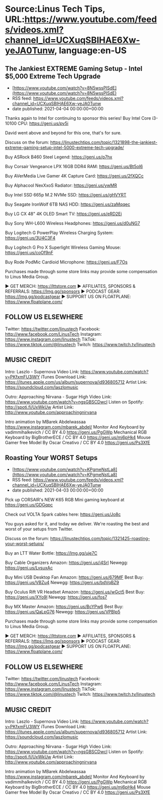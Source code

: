 # Source:Linus Tech Tips, URL:https://www.youtube.com/feeds/videos.xml?channel_id=UCXuqSBlHAE6Xw-yeJA0Tunw, language:en-US

## The Jankiest EXTREME Gaming Setup - Intel $5,000 Extreme Tech Upgrade
 - [https://www.youtube.com/watch?v=8N5wssPlSdE](https://www.youtube.com/watch?v=8N5wssPlSdE)
 - RSS feed: https://www.youtube.com/feeds/videos.xml?channel_id=UCXuqSBlHAE6Xw-yeJA0Tunw
 - date published: 2021-04-04 00:00:00+00:00

Thanks again to Intel for continuing to sponsor this series! Buy Intel Core i3-10100 CPU: https://geni.us/pv5i

David went above and beyond for this one, that's for sure.

Discuss on the forum: https://linustechtips.com/topic/1321898-the-jankiest-extreme-gaming-setup-intel-5000-extreme-tech-upgrade/


Buy ASRock B460 Steel Legend: https://geni.us/p7hx

Buy Corsair Vengeance LPX 16GB DDR4 RAM: https://geni.us/Bt5oI6

Buy AVerMedia Live Gamer 4K Capture Card: https://geni.us/2fXQCc

Buy Alphacool NexXxoS Radiator: https://geni.us/ywMR

Buy Intel SSD 665p M.2 NVMe SSD: https://geni.us/gHVYRT

Buy Seagate IronWolf 6TB NAS HDD: https://geni.us/zaMqqec

Buy LG CX 48" 4K OLED Smart TV: https://geni.us/eRD2Ei

Buy Sony WH-L600 Wireless Headphones: https://geni.us/d0uNG7

Buy Logitech G PowerPlay Wireless Charging System: https://geni.us/3U4C3F4

Buy Logitech G Pro X Superlight Wireless Gaming Mouse: https://geni.us/coOf9nF

Buy Rode PodMic Cardioid Microphone: https://geni.us/F7Os

Purchases made through some store links may provide some compensation to Linus Media Group.

► GET MERCH: https://lttstore.com
► AFFILIATES, SPONSORS & REFERRALS: https://lmg.gg/sponsors
► PODCAST GEAR: https://lmg.gg/podcastgear
► SUPPORT US ON FLOATPLANE: https://www.floatplane.com/

FOLLOW US ELSEWHERE
---------------------------------------------------  
Twitter: https://twitter.com/linustech
Facebook: http://www.facebook.com/LinusTech
Instagram: https://www.instagram.com/linustech
TikTok: https://www.tiktok.com/@linustech
Twitch: https://www.twitch.tv/linustech

MUSIC CREDIT
---------------------------------------------------
Intro: Laszlo - Supernova
Video Link: https://www.youtube.com/watch?v=PKfxmFU3lWY
iTunes Download Link: https://itunes.apple.com/us/album/supernova/id936805712
Artist Link: https://soundcloud.com/laszlomusic

Outro: Approaching Nirvana - Sugar High
Video Link: https://www.youtube.com/watch?v=ngsGBSCDwcI
Listen on Spotify: http://spoti.fi/UxWkUw
Artist Link: http://www.youtube.com/approachingnirvana

Intro animation by MBarek Abdelwassaa https://www.instagram.com/mbarek_abdel/
Monitor And Keyboard by vadimmihalkevich / CC BY 4.0  https://geni.us/PgGWp
Mechanical RGB Keyboard by BigBrotherECE / CC BY 4.0 https://geni.us/mj6pHk4
Mouse Gamer free Model By Oscar Creativo / CC BY 4.0 https://geni.us/Ps3XfE

## Roasting Your WORST Setups
 - [https://www.youtube.com/watch?v=KPgmeNstLa8](https://www.youtube.com/watch?v=KPgmeNstLa8)
 - RSS feed: https://www.youtube.com/feeds/videos.xml?channel_id=UCXuqSBlHAE6Xw-yeJA0Tunw
 - date published: 2021-04-03 00:00:00+00:00

Pick up CORSAIR's NEW K65 RGB Mini gaming keyboard at https://geni.us/GDGqpc

Check out VOLTA Spark cables here: https://geni.us/Jo8c

You guys asked for it, and today we deliver. We're roasting the best and worst of your setups from Twitter.

Discuss on the forum: https://linustechtips.com/topic/1321425-roasting-your-worst-setups/

Buy an LTT Water Bottle: https://lmg.gg/uje7C

Buy Cable Organizers
  Amazon: https://geni.us/i4SrI
  Newegg: https://geni.us/LvsuxAc

Buy Mini USB Desktop Fan
  Amazon: https://geni.us/679MF
  Best Buy: https://geni.us/VBZu4
  Newegg: https://geni.us/bdVqBZ9

Buy Oculus Rift VR Headset
  Amazon: https://geni.us/wGct5
  Best Buy: https://geni.us/XYo9l
  Newegg: https://geni.us/fos7

Buy MX Master
  Amazon: https://geni.us/BcYPw6
  Best Buy: https://geni.us/QaLpG76
  Newegg: https://geni.us/VPBIp5

Purchases made through some store links may provide some compensation to Linus Media Group.

► GET MERCH: https://lttstore.com
► AFFILIATES, SPONSORS & REFERRALS: https://lmg.gg/sponsors
► PODCAST GEAR: https://lmg.gg/podcastgear
► SUPPORT US ON FLOATPLANE: https://www.floatplane.com/

FOLLOW US ELSEWHERE
---------------------------------------------------  
Twitter: https://twitter.com/linustech
Facebook: http://www.facebook.com/LinusTech
Instagram: https://www.instagram.com/linustech
TikTok: https://www.tiktok.com/@linustech
Twitch: https://www.twitch.tv/linustech

MUSIC CREDIT
---------------------------------------------------
Intro: Laszlo - Supernova
Video Link: https://www.youtube.com/watch?v=PKfxmFU3lWY
iTunes Download Link: https://itunes.apple.com/us/album/supernova/id936805712
Artist Link: https://soundcloud.com/laszlomusic

Outro: Approaching Nirvana - Sugar High
Video Link: https://www.youtube.com/watch?v=ngsGBSCDwcI
Listen on Spotify: http://spoti.fi/UxWkUw
Artist Link: http://www.youtube.com/approachingnirvana

Intro animation by MBarek Abdelwassaa https://www.instagram.com/mbarek_abdel/
Monitor And Keyboard by vadimmihalkevich / CC BY 4.0  https://geni.us/PgGWp
Mechanical RGB Keyboard by BigBrotherECE / CC BY 4.0 https://geni.us/mj6pHk4
Mouse Gamer free Model By Oscar Creativo / CC BY 4.0 https://geni.us/Ps3XfE

